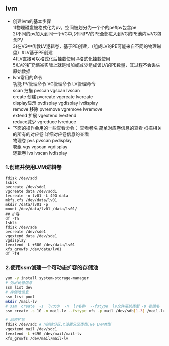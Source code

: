 ## lvm
- 创建lvm的基本步骤  
1)物理磁盘被格式化为pv，空间被划分为一个个的pe#pv包含pe    
2)不同的pv加入到同一个VG中,(不同PV的PE全部进入到VG的PE池内)#VG包含PV  
3)在VG中传教LV逻辑卷，基于PE创建，（组成LV的PE可能来自不同的物理磁盘）#LV基于PE创建  
4)LV直接可以格式化后挂载使用 #格式化挂载使用  
5)LV的扩充缩减实际上就是增加或减少组成该LV的PE数量，其过程不会丢失原始数据  
- lvm常用的命令  
功能	PV管理命令	VG管理命令	LV管理命令  
scan 扫描	pvscan	vgscan	lvscan  
create 创建	pvcreate	vgcreate	lvcreate  
display显示	pvdisplay	vgdisplay	lvdisplay  
remove 移除	pvremove	vgremove	lvremove  
extend 扩展		vgextend	lvextend  
reduce减少		vgreduce	lvreduce  
- 下面的操作会用的一些查看命令： 
查看卷名	简单对应卷信息的查看	扫描相关的所有的对应卷	详细对应卷信息的查看  
物理卷	pvs	pvscan	pvdisplay  
卷组	vgs	vgscan	vgdisplay  
逻辑卷	lvs	lvscan	lvdisplay  
### 1.创建并使用LVM逻辑卷
```
fdisk /dev/sdd
lsblk
pvcreate /dev/sdd1
vgcreate data /dev/sdd1
lvcreate -n lv01 -L 49G data
mkfs.xfs /dev/data/lv01 
mkdir /data/lv01 -p
mount /dev/data/lv01 /data/lv01/
## 扩容
df -Th
lsblk
fdisk /dev/sde
pvcreate /dev/sde1
vgextend data /dev/sde1
vgdisplay 
lvextend -L +50G /dev/data/lv01 
xfs_growfs /dev/data/lv01 
df -TH
```
### 2.使用ssm创建一个可动态扩容的存储池
```bash
yum -y install system-storage-manager
# 列出设备信息
ssm list dev
# 存储池信息
ssm list pool
mkdir /mail-lv
# ssm  create  -s  lv大小  -n  lv名称  --fstype  lv文件系统类型 -p 卷组名  设备 挂载点
ssm create -s 1G -n mail-lv --fstype xfs -p mail /dev/sdb[1-3] /mail-lv

# 动态扩容
fdisk /dev/sdc # n创建分区,t设置分区类型,8e LVM类型
vgextend mail /dev/sdc1
lvextend -L +49G /dev/mail/mail-lv
xfs_growfs /dev/mail/mail-lv
```
